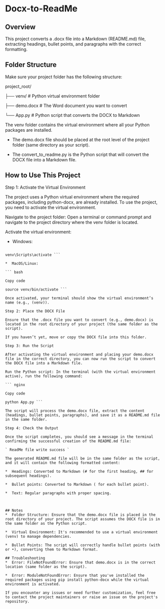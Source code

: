 # Docx-to-ReadMe
## Overview
This project converts a .docx file into a Markdown (README.md) file, extracting headings, bullet points, and paragraphs with the correct formatting.

## Folder Structure
Make sure your project folder has the following structure:

project_root/

├── venv/               # Python virtual environment folder

├── demo.docx           # The Word document you want to convert

└── App.py # Python script that converts the DOCX to Markdown

The venv folder contains the virtual environment where all your Python packages are installed.

*  The demo.docx file should be placed at the root level of the project folder (same directory as your script).

*  The convert_to_readme.py is the Python script that will convert the DOCX file into a Markdown file.



## How to Use This Project
Step 1: Activate the Virtual Environment

The project uses a Python virtual environment where the required packages, including python-docx, are already installed. To use the project, you need to activate the virtual environment.

Navigate to the project folder: Open a terminal or command prompt and navigate to the project directory where the venv folder is located.

Activate the virtual environment:

*  Windows:

``` Copy code

venv\Scripts\activate ```

*  MacOS/Linux:

``` bash

Copy code

source venv/bin/activate ```

Once activated, your terminal should show the virtual environment’s name (e.g., (venv)).

Step 2: Place the DOCX File

Ensure that the .docx file you want to convert (e.g., demo.docx) is located in the root directory of your project (the same folder as the script).

If you haven’t yet, move or copy the DOCX file into this folder.

Step 3: Run the Script

After activating the virtual environment and placing your demo.docx file in the correct directory, you can now run the script to convert the DOCX file into a Markdown file.

Run the Python script: In the terminal (with the virtual environment active), run the following command:

``` nginx

Copy code

python App.py ```

The script will process the demo.docx file, extract the content (headings, bullet points, paragraphs), and save it as a README.md file in the same folder.

Step 4: Check the Output

Once the script completes, you should see a message in the terminal confirming the successful creation of the README.md file:

` ReadMe file write success `

The generated README.md file will be in the same folder as the script, and it will contain the following formatted content:

*  Headings: Converted to Markdown (# for the first heading, ## for subsequent headings).

*  Bullet points: Converted to Markdown ( for each bullet point).

*  Text: Regular paragraphs with proper spacing.



## Notes
*  Folder Structure: Ensure that the demo.docx file is placed in the root directory of your project. The script assumes the DOCX file is in the same folder as the Python script.

*  Virtual Environment: It's recommended to use a virtual environment (venv) to manage dependencies.

*  Bullet Points: The script will correctly handle bullet points (with  or •), converting them to Markdown format.

## Troubleshooting
*  Error: FileNotFoundError: Ensure that demo.docx is in the correct location (same folder as the script).

*  Error: ModuleNotFoundError: Ensure that you've installed the required packages using pip install python-docx while the virtual environment is activated.

If you encounter any issues or need further customization, feel free to contact the project maintainers or raise an issue on the project's repository.



